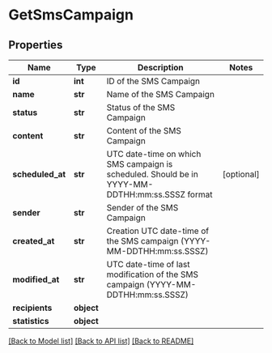 # GetSmsCampaign

## Properties
Name | Type | Description | Notes
------------ | ------------- | ------------- | -------------
**id** | **int** | ID of the SMS Campaign | 
**name** | **str** | Name of the SMS Campaign | 
**status** | **str** | Status of the SMS Campaign | 
**content** | **str** | Content of the SMS Campaign | 
**scheduled_at** | **str** | UTC date-time on which SMS campaign is scheduled. Should be in YYYY-MM-DDTHH:mm:ss.SSSZ format | [optional] 
**sender** | **str** | Sender of the SMS Campaign | 
**created_at** | **str** | Creation UTC date-time of the SMS campaign (YYYY-MM-DDTHH:mm:ss.SSSZ) | 
**modified_at** | **str** | UTC date-time of last modification of the SMS campaign (YYYY-MM-DDTHH:mm:ss.SSSZ) | 
**recipients** | **object** |  | 
**statistics** | **object** |  | 

[[Back to Model list]](../README.md#documentation-for-models) [[Back to API list]](../README.md#documentation-for-api-endpoints) [[Back to README]](../README.md)



